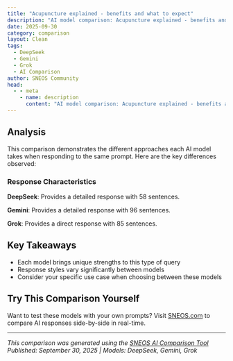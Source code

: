 ```yaml
---
title: "Acupuncture explained - benefits and what to expect"
description: "AI model comparison: Acupuncture explained - benefits and what to expect..."
date: 2025-09-30
category: comparison
layout: Clean
tags:
  - DeepSeek
  - Gemini
  - Grok
  - AI Comparison
author: SNEOS Community
head:
  - - meta
    - name: description
      content: "AI model comparison: Acupuncture explained - benefits and what to expect..."
---
```


<ChatComparison
  title="Acupuncture explained - benefits and what to expect"
  prompt="Acupuncture explained - benefits and what to expect"
  :responses='{
    "DeepSeek": "Of course. Here is a comprehensive explanation of acupuncture, covering its principles, benefits, and what you can expect during a session.\n\n### What is Acupuncture?\n\nAcupuncture is a key component of Traditional Chinese Medicine (TCM), a system of healing that dates back thousands of years. It is based on the concept that a vital energy, called **Qi** (pronounced \u0022chee\u0022), flows through the body along specific pathways known as **meridians**.\n\nAccording to TCM theory, illness and pain occur when the flow of Qi is blocked, deficient, or unbalanced\u2014much like a kink in a garden hose. Acupuncture aims to restore the smooth flow of Qi, thereby restoring health and promoting the body\u0027s natural ability to heal itself.\n\nFrom a modern scientific perspective, acupuncture is thought to work by:\n*   **Stimulating Nerves:** The needles stimulate sensory nerves under the skin and in the muscles. This sends signals to the brain to release natural pain-relieving chemicals like endorphins and neurotransmitters.\n*   **Increasing Blood Flow:** The \u0022micro-trauma\u0022 of the needle can increase blood circulation to the local area, promoting healing and reducing inflammation.\n*   **Modulating Brain Activity:** fMRI studies have shown that acupuncture can calm areas of the brain associated with pain processing and activate areas involved in rest and healing.\n\n---\n\n### The Benefits of Acupuncture\n\nAcupuncture is recognized by major health institutions, including the World Health Organization (WHO) and the National Institutes of Health (NIH), for its effectiveness in treating a wide range of conditions. It is most well-known for pain relief but has many other applications.\n\n**1. Pain Management:**\n*   Chronic lower back pain\n*   Neck pain and stiffness\n*   Osteoarthritis (especially of the knee)\n*   Headaches and migraines\n*   Facial pain (like TMJ)\n*   Tendonitis\n\n**2. Mental and Emotional Well-being:**\n*   Reducing stress and anxiety\n*   Alleviating symptoms of depression\n*   Improving sleep quality and treating insomnia\n*   Managing fatigue and boosting energy\n\n**3. Women\u0027s Health:**\n*   Menstrual cramps and irregular periods\n*   Symptoms of menopause (hot flashes, night sweats)\n*   Morning sickness\n*   Supporting fertility (often used alongside IVF)\n\n**4. Digestive Health:**\n*   Irritable Bowel Syndrome (IBS)\n*   Indigestion and nausea\n\n**5. Other Common Uses:**\n*   Reducing side effects of cancer treatment (like nausea from chemotherapy)\n*   Supporting recovery from strokes\n*   Allergic rhinitis (hay fever)\n*   General wellness and preventive care\n\n---\n\n### What to Expect During Your First Acupuncture Session\n\nA typical first appointment lasts 60 to 90 minutes, while follow-ups are usually 45-60 minutes.\n\n**Step 1: The Comprehensive Consultation**\nYour acupuncturist will begin by asking detailed questions about your main complaint, overall health, lifestyle, diet, sleep, and emotional state. In TCM, everything is connected, so they are building a complete picture of your \u0022pattern of disharmony.\u0022\n\n**Step 2: Diagnosis**\nThe acupuncturist will use traditional diagnostic techniques:\n*   **Looking:** They may examine your tongue, as its color, coating, and shape are considered important diagnostic indicators.\n*   **Listening:** To the sound of your voice and your breathing.\n*   **Touching:** They will feel the pulses on both of your wrists. In TCM, there are six different pulse positions that correspond to different organs and meridians.\n\n**Step 3: The Treatment**\n*   You will lie down on a comfortable treatment table, either on your back, front, or side, depending on where the needles will be placed.\n*   The acupuncturist will use **single-use, sterile, disposable needles** that are as fine as a strand of hair (much thinner than a hypodermic needle).\n*   The acupuncturist will tap the needles into specific points on your body. The depth of insertion varies but is typically very shallow.\n\n**What Does It Feel Like?**\nYou may feel a brief, slight prick, but it is generally not painful. As the needle reaches the correct depth, you might feel a unique sensation called **\u0022De Qi\u0022** (arrival of Qi). This can feel like a dull ache, a heavy, numb, or tingling sensation, or a slight warmth around the needle. This sensation is considered a sign that the treatment is working.\n\n**Step 4: Resting with the Needles**\n*   Once the needles are in place, you will rest quietly for 15 to 30 minutes.\n*   This is often the most enjoyable part. Most people feel deeply relaxed, and many even fall asleep. Soft music may be playing, and the room is typically kept at a comfortable temperature.\n\n**Step 5: Needle Removal and Follow-up**\n*   The needles are removed painlessly. You might not even feel them coming out.\n*   Your acupuncturist will discuss their findings, suggest a treatment plan (e.g., \u0022Let\u0027s start with weekly sessions for 4-6 weeks\u0022), and may offer dietary or lifestyle advice based on TCM principles.\n\n### After Your Session\n\n*   **Immediate Feelings:** It\u0027s common to feel incredibly relaxed and calm. Some people feel a burst of energy, while others may feel a little tired. Both are normal.\n*   **Drink Water:** Stay hydrated to help your body process the treatment.\n*   **Listen to Your Body:** Avoid strenuous exercise, alcohol, and heavy meals for a few hours after your session.\n*   **Healing Process:** Symptoms may improve immediately, or it may take a day or two. Sometimes, symptoms can feel slightly worse for a short period before they improve, which is often a sign that the body is responding.\n\n### Important Considerations\n\n*   **Credentials:** Always seek a qualified, licensed acupuncturist (L.Ac.) or a medical doctor (MD or DO) with certified training in acupuncture.\n*   **Safety:** When performed by a trained professional using sterile needles, acupuncture is extremely safe. Minor side effects like slight bruising or spotting can occur but are rare.\n*   **Communication:** Always inform your acupuncturist of any medical conditions or if you are pregnant.\n\nAcupuncture is a journey into a holistic model of health. It empowers your body\u0027s own healing mechanisms and can be a profoundly effective tool for achieving balance and well-being.",
    "Gemini": "Okay, let\u0027s explore acupuncture! Here\u0027s a breakdown of what it is, its potential benefits, and what you can expect during a session.\n\n**What is Acupuncture?**\n\n*   **Traditional Chinese Medicine (TCM) Origin:** Acupuncture is a core component of TCM, a holistic healthcare system that has been practiced for thousands of years.\n*   **Meridians and Qi (pronounced \u0022chee\u0022):** TCM posits that vital energy, called \u0022Qi,\u0022 flows through pathways in the body called meridians. These meridians are thought to be interconnected and associated with specific organs or functions.\n*   **Balancing Qi:** According to TCM, imbalances or blockages in the flow of Qi can lead to pain, illness, and dysfunction. Acupuncture aims to restore the proper flow of Qi by stimulating specific points along these meridians.\n*   **Needles:** Acupuncture involves the insertion of very thin, sterile, single-use needles into specific points on the body. These needles are typically made of stainless steel.\n*   **Point Selection:** Acupuncturists choose acupuncture points based on a thorough assessment of your health history, symptoms, and a physical examination (including pulse and tongue diagnosis in TCM).\n*   **Modern Science Perspective:** While the TCM explanation relies on Qi, modern research suggests that acupuncture may work through several mechanisms:\n    *   **Stimulating the Nervous System:** Acupuncture may trigger the release of endorphins (natural pain relievers), neurotransmitters (brain chemicals that regulate mood and other functions), and hormones.\n    *   **Improving Circulation:** It may enhance blood flow to the treated areas, promoting healing and reducing inflammation.\n    *   **Releasing Muscle Tension:** It can help relax muscles and relieve muscle spasms.\n    *   **Modulating the Immune System:** There\u0027s some evidence it can influence immune responses.\n\n**Potential Benefits of Acupuncture:**\n\nAcupuncture has been studied for a wide range of conditions.  Keep in mind that the evidence supporting its effectiveness varies depending on the condition. Some of the most common and well-researched uses include:\n\n*   **Pain Management:**\n    *   **Chronic Pain:** Back pain, neck pain, osteoarthritis, knee pain, fibromyalgia, headaches (including migraines and tension headaches).  Acupuncture is often used as part of an integrated pain management approach.\n    *   **Postoperative Pain:**  Can help reduce pain after surgery.\n    *   **Dental Pain:** Sometimes used for dental pain and temporomandibular joint (TMJ) disorders.\n*   **Nausea and Vomiting:**\n    *   **Chemotherapy-Induced Nausea:** Acupuncture (and acupressure) can be helpful in managing nausea and vomiting caused by chemotherapy.\n    *   **Postoperative Nausea:**  May reduce nausea after surgery.\n    *   **Morning Sickness:** Can be used to alleviate nausea during pregnancy (but consult with your doctor).\n*   **Fertility and Reproductive Health:**\n    *   **Infertility:**  Some studies suggest acupuncture may improve fertility outcomes, particularly when used in conjunction with other fertility treatments like IVF. It is believed to help regulate hormones, improve blood flow to the reproductive organs, and reduce stress.\n    *   **Menstrual Problems:**  Can be used to address irregular periods, PMS, and painful periods.\n*   **Mental and Emotional Well-being:**\n    *   **Anxiety and Stress:** Acupuncture can have a calming effect and help reduce symptoms of anxiety and stress.\n    *   **Depression:** Some evidence suggests it may be a helpful adjunct to conventional depression treatment.\n*   **Other Conditions:**\n    *   **Allergies:** Some people find it helpful for managing allergy symptoms.\n    *   **Respiratory Conditions:** Asthma, bronchitis (may provide some relief, but should not replace conventional medical treatment).\n    *   **Stroke Rehabilitation:**  Can be used as part of a comprehensive rehabilitation program.\n    *   **Addiction:**  Sometimes used as a complementary therapy in addiction treatment (e.g., smoking cessation).\n    *   **Bell\u0027s Palsy:** Acupuncture may improve recovery.\n\n**Important Considerations:**\n\n*   **Evidence Varies:** It\u0027s crucial to understand that the scientific evidence supporting acupuncture\u0027s effectiveness is stronger for some conditions than others. Talk to your doctor about whether acupuncture is a suitable treatment option for your specific health concerns.\n*   **Not a Cure-All:** Acupuncture is not a substitute for conventional medical care. It is often used as a complementary therapy, meaning it\u0027s used in conjunction with other treatments.\n*   **Realistic Expectations:**  Be realistic about what acupuncture can achieve.  It may not completely eliminate your symptoms, but it may help to reduce pain, improve function, and enhance your overall well-being.\n*   **Individual Response:** Everyone responds to acupuncture differently. Some people experience immediate relief, while others may need several sessions to see noticeable improvements.\n\n**What to Expect During an Acupuncture Session:**\n\n1.  **Initial Consultation:**\n    *   **Health History:** The acupuncturist will ask you detailed questions about your medical history, lifestyle, diet, sleep, and emotional state.\n    *   **Physical Examination:** They will likely perform a physical examination, which may include:\n        *   **Pulse Diagnosis:** Feeling the quality and strength of your pulses at different points on your wrists.\n        *   **Tongue Diagnosis:** Observing the color, shape, and coating of your tongue.\n        *   **Palpation:** Feeling for areas of tenderness or tension in your body.\n    *   **Diagnosis and Treatment Plan:** Based on the consultation, the acupuncturist will develop a TCM diagnosis and a treatment plan tailored to your specific needs.\n\n2.  **The Acupuncture Treatment:**\n    *   **Preparation:** You\u0027ll typically lie down on a comfortable treatment table. The acupuncturist will clean the areas where the needles will be inserted.\n    *   **Needle Insertion:** The acupuncturist will gently insert thin, sterile needles into specific acupuncture points. You may feel a brief, mild sensation like a pinch or tingling. Many people report feeling little to no discomfort.\n    *   **Needle Sensation (De Qi):** After the needles are inserted, you may experience a sensation called \u0022De Qi.\u0022 This can feel like a dull ache, heaviness, tingling, or warmth around the needle. It\u0027s often considered a sign that the treatment is working.\n    *   **Needle Retention:** The needles will typically remain in place for 20-40 minutes, depending on the treatment plan. During this time, you\u0027ll usually relax quietly. Some acupuncturists may use heat lamps or other techniques to enhance the treatment.\n    *   **Needle Removal:** The acupuncturist will carefully remove the needles.\n\n3.  **After the Treatment:**\n    *   **Relaxation:** It\u0027s common to feel relaxed and calm after an acupuncture session.\n    *   **Possible Side Effects:** Some people experience mild side effects, such as soreness, bruising, or slight bleeding at the needle insertion sites. These are usually temporary.\n    *   **Follow-Up:** Your acupuncturist will discuss a follow-up plan, which may involve a series of treatments over several weeks or months.\n    *   **Lifestyle Recommendations:** They may also offer recommendations for diet, exercise, or other lifestyle changes to support your healing.\n\n**Finding a Qualified Acupuncturist:**\n\n*   **Licensing and Certification:** In most countries and regions, acupuncturists are required to be licensed or certified. Look for a practitioner who is licensed in your area.\n*   **Training and Experience:**  In the USA, most licensed acupuncturists have completed a master\u0027s or doctoral degree in acupuncture or Oriental medicine.  Ask about their training and experience.\n*   **Specialization:** Some acupuncturists specialize in specific areas, such as pain management, fertility, or sports medicine.\n*   **Referrals:** Ask your doctor, friends, or family members for referrals.\n*   **Initial Consultation:** Schedule a brief consultation with the acupuncturist to discuss your health concerns and ask questions.\n*   **Comfort Level:** Choose an acupuncturist with whom you feel comfortable and trust.\n\n**Safety:**\n\nAcupuncture is generally considered safe when performed by a qualified and licensed practitioner using sterile needles. However, like any medical procedure, there are potential risks:\n\n*   **Soreness or Bruising:** These are the most common side effects and are usually mild and temporary.\n*   **Infection:** The risk of infection is very low when sterile, single-use needles are used.\n*   **Bleeding:**  Minor bleeding can occur at the needle insertion sites, especially if you are taking blood thinners.\n*   **Pneumothorax (Collapsed Lung):** This is a rare but serious complication that can occur if a needle is inserted too deeply into the chest.  It\u0027s important to choose a qualified acupuncturist who is knowledgeable about anatomy and proper needle technique.\n*   **Nerve Damage:**  Extremely rare.\n\n**Contraindications:**\n\nAcupuncture may not be appropriate for everyone. Talk to your doctor before trying acupuncture if you have any of the following conditions:\n\n*   **Bleeding Disorders:** (e.g., hemophilia)\n*   **Pacemaker:**  Acupuncture near the pacemaker site should be avoided.\n*   **Pregnancy:**  Some acupuncture points should be avoided during pregnancy. Make sure your acupuncturist is experienced in treating pregnant women.\n*   **Skin Infections:** Avoid acupuncture in areas with skin infections.\n*   **Compromised Immune System:**  May increase the risk of infection.\n\n**In Summary:**\n\nAcupuncture is a traditional Chinese medicine technique that involves inserting thin needles into specific points on the body to stimulate the flow of Qi and promote healing. It has been studied for a variety of conditions, particularly pain management, nausea, fertility, and mental/emotional well-being. While more research is needed to fully understand its mechanisms and effectiveness, many people find acupuncture to be a safe and helpful complementary therapy. If you are considering acupuncture, it\u0027s important to find a qualified and licensed practitioner and discuss your health concerns with your doctor.\n",
    "Grok": "Acupuncture is a traditional Chinese medicine (TCM) practice that has been used for thousands of years to promote health and treat various conditions. It involves the insertion of very thin needles into specific points on the body, known as acupuncture points, to balance the flow of energy (called \u0022Qi,\u0022 pronounced \u0022chee\u0022) and stimulate the body\u0027s natural healing processes. Here\u0027s a detailed explanation of acupuncture, its benefits, and what to expect during a session.\n\n### **What is Acupuncture?**\nAcupuncture is based on the concept that energy, or Qi, flows through meridians (pathways) in the body. When this energy is blocked or imbalanced, it can lead to pain, illness, or other health issues. By inserting needles into specific points along these meridians, acupuncture aims to restore balance, improve energy flow, and trigger the release of natural painkillers and healing chemicals in the body, such as endorphins.\n\nIn modern Western medicine, acupuncture is often explained through its effects on the nervous system, muscles, and connective tissues. Research suggests it can stimulate nerves, increase blood flow, reduce inflammation, and promote relaxation.\n\n---\n\n### **Benefits of Acupuncture**\nAcupuncture is used to address a wide range of physical and mental health conditions. While individual results vary, many people find it helpful for the following:\n\n1. **Pain Relief**: \n   - Effective for chronic pain conditions such as back pain, neck pain, arthritis, and migraines.\n   - Helps reduce postoperative pain and pain from injuries.\n\n2. **Stress and Anxiety Reduction**:\n   - Promotes relaxation by stimulating the release of feel-good hormones like endorphins and reducing cortisol (stress hormone) levels.\n   - May help with anxiety, depression, and insomnia.\n\n3. **Improved Sleep**:\n   - Often used to treat insomnia and other sleep disorders by calming the mind and body.\n\n4. **Digestive Health**:\n   - Can alleviate symptoms of irritable bowel syndrome (IBS), nausea, and other gastrointestinal issues.\n\n5. **Women\u2019s Health**:\n   - Helps with menstrual cramps, irregular periods, and symptoms of menopause.\n   - Sometimes used as a complementary treatment for fertility and during pregnancy (under proper guidance).\n\n6. **Immune System Support**:\n   - May boost the immune system and help the body fight infections or recover from illness.\n\n7. **Other Conditions**:\n   - May assist with allergies, asthma, headaches, and fatigue.\n   - Sometimes used as an adjunct therapy for cancer patients to manage treatment side effects like nausea and pain.\n\n**Note**: While acupuncture is widely studied and often effective, results are not guaranteed, and it may not work for everyone. Scientific evidence is stronger for some conditions (like pain management) than others.\n\n---\n\n### **What to Expect During an Acupuncture Session**\nIf you\u0027re considering acupuncture, here\u0027s what you can typically expect before, during, and after a session:\n\n#### **Before the Session**:\n1. **Choosing a Practitioner**:\n   - Look for a licensed acupuncturist (in the U.S., often credentialed as L.Ac.) who has completed proper training. Many states and countries require certification.\n   - Check reviews or ask for recommendations from healthcare providers or friends.\n   \n2. **Initial Consultation**:\n   - Your first visit often includes a detailed discussion of your health history, current symptoms, lifestyle, and goals for treatment.\n   - The acupuncturist may examine your tongue, check your pulse, or assess other physical signs as part of a TCM diagnosis.\n\n#### **During the Session**:\n1. **Setting and Preparation**:\n   - Sessions typically take place in a quiet, relaxing environment. You may lie down on a treatment table.\n   - You\u2019ll wear loose clothing or be provided with a gown. Only the areas where needles are inserted need to be exposed.\n\n2. **Needle Insertion**:\n   - The acupuncturist will use sterile, single-use, ultra-thin needles (much thinner than hypodermic needles used for injections).\n   - Needles are inserted into specific points on your body, which may or may not be near the area of concern (e.g., points on your hand might be used for a headache).\n   - You might feel a slight pinch, tingling, or dull ache when the needle is inserted, but it\u2019s generally not painful. Many people feel relaxed or even fall asleep during the session.\n\n3. **Duration**:\n   - Needles are usually left in place for 15\u201330 minutes. During this time, you\u2019ll rest quietly.\n   - Some practitioners may use additional techniques like cupping (suction cups on the skin), moxibustion (burning an herb near the skin to warm it), or electrical stimulation of the needles.\n\n#### **After the Session**:\n1. **Immediate Effects**:\n   - Many people feel relaxed or energized immediately after. Some notice relief from symptoms right away, while others require multiple sessions to see results.\n   - You might feel slight soreness or bruising at needle sites, but this is rare and typically mild.\n\n2. **Follow-Up**:\n   - Your acupuncturist may recommend a series of sessions (e.g., weekly for 4\u20138 weeks) depending on your condition.\n   - They might also suggest dietary or lifestyle changes based on TCM principles.\n\n---\n\n### **Risks and Considerations**\nAcupuncture is generally considered safe when performed by a trained, licensed practitioner. However, there are a few risks and considerations:\n- **Minor Side Effects**: Slight bruising, soreness, or bleeding at needle sites.\n- **Rare Risks**: Infection (if non-sterile needles are used) or injury to organs (extremely rare with a qualified practitioner).\n- **Contraindications**: Not recommended for people with certain conditions (e.g., bleeding disorders) or in specific areas during pregnancy unless done by a specialist.\n- **Consult Your Doctor**: If you have a serious medical condition or are on medications, discuss acupuncture with your healthcare provider to ensure it\u2019s safe for you.\n\n---\n\n### **Does Acupuncture Work?**\nThe effectiveness of acupuncture varies depending on the individual and the condition being treated. Scientific studies have shown:\n- Strong evidence for its role in managing chronic pain, migraines, and tension headaches.\n- Moderate evidence for conditions like anxiety, insomnia, and nausea.\n- Mixed or limited evidence for other conditions like fertility or weight loss.\n\nMany people report significant benefits even when scientific explanations aren\u2019t fully clear, which may be due to the placebo effect, relaxation, or other mechanisms. The World Health Organization (WHO) and the National Institutes of Health (NIH) recognize acupuncture as a valid treatment for certain conditions.\n\n---\n\n### **Conclusion**\nAcupuncture is a holistic therapy with potential benefits for pain relief, stress reduction, and overall well-being. It\u2019s a low-risk option for many people when performed by a qualified practitioner. If you\u2019re curious about trying it, start by finding a licensed acupuncturist, discussing your health goals, and going in with an open mind. Results often take time, so patience and consistency are key. If you have specific medical concerns, consult your doctor to ensure acupuncture is a safe and appropriate addition to your care plan."
  }'
  published-date="22:46"
/>

## Analysis

This comparison demonstrates the different approaches each AI model takes when responding to the same prompt. Here are the key differences observed:

### Response Characteristics

**DeepSeek**: Provides a detailed response with 58 sentences. 

**Gemini**: Provides a detailed response with 96 sentences. 

**Grok**: Provides a direct response with 85 sentences. 

## Key Takeaways

- Each model brings unique strengths to this type of query
- Response styles vary significantly between models
- Consider your specific use case when choosing between these models

## Try This Comparison Yourself

Want to test these models with your own prompts? Visit [SNEOS.com](https://sneos.com) to compare AI responses side-by-side in real-time.

---

*This comparison was generated using the [SNEOS AI Comparison Tool](https://sneos.com)*
*Published: September 30, 2025 | Models: DeepSeek, Gemini, Grok*
